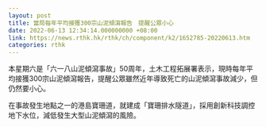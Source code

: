 ```yaml
---
layout: post
title: 當局每年平均接獲300宗山泥傾瀉報告　提醒公眾小心
date: 2022-06-13 12:34:14.000000000 +08:00
link: https://news.rthk.hk/rthk/ch/component/k2/1652785-20220613.htm
categories: rthk
---
```


本星期六是「六一八山泥傾瀉事故」50周年，土木工程拓展署表示，現時每年平均接獲300宗山泥傾瀉報告，提醒公眾雖然近年導致死亡的山泥傾瀉事故減少，但仍然要小心。 

在事故發生地點之一的港島寶珊道，就建成「寶珊排水隧道」，採用創新科技調控地下水位，減低發生大型山泥傾瀉的風險。

